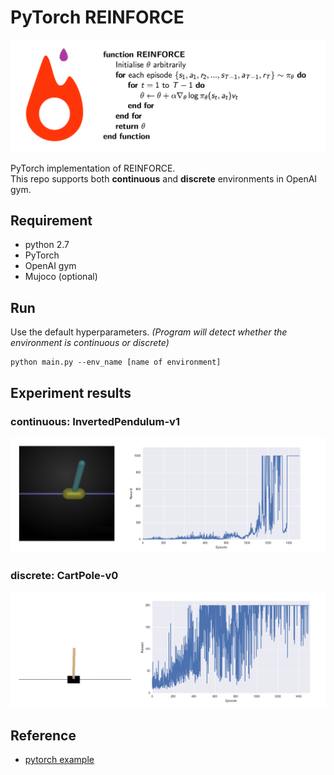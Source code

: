 # PyTorch REINFORCE

<img src="assets/algo.png" width="800"> 

PyTorch implementation of REINFORCE.     
This repo supports both **continuous** and **discrete** environments in OpenAI gym. 


## Requirement
- python 2.7
- PyTorch
- OpenAI gym
- Mujoco (optional)


## Run
Use the default hyperparameters. *(Program will detect whether the environment is continuous or discrete)*

```
python main.py --env_name [name of environment]
```

## Experiment results
### continuous: InvertedPendulum-v1

<img src="assets/InvertedPendulum-v1.png" width="800">

### discrete: CartPole-v0

<img src="assets/CartPole-v0.png" width="800">

## Reference
- [pytorch example](https://github.com/pytorch/examples/blob/master/reinforcement_learning/reinforce.py)

